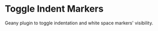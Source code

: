 Toggle Indent Markers
=====================

Geany plugin to toggle indentation and white space markers' visibility.
